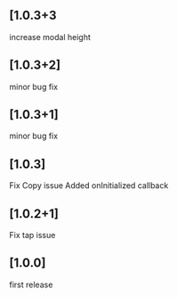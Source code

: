 ## [1.0.3+3
increase modal height

## [1.0.3+2]
minor bug fix

## [1.0.3+1]
minor bug fix

## [1.0.3]
Fix Copy issue
Added onInitialized callback

## [1.0.2+1]
Fix tap issue

## [1.0.0]

first release
